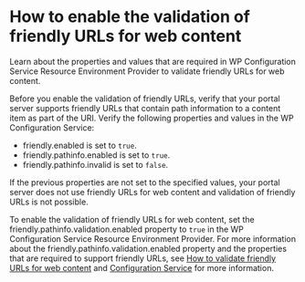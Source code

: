 # How to enable the validation of friendly URLs for web content

Learn about the properties and values that are required in WP Configuration Service Resource Environment Provider to validate friendly URLs for web content.

Before you enable the validation of friendly URLs, verify that your portal server supports friendly URLs that contain path information to a content item as part of the URI. Verify the following properties and values in the WP Configuration Service:

-   friendly.enabled is set to `true`.
-   friendly.pathinfo.enabled is set to `true`.
-   friendly.pathinfo.invalid is set to `false`.

If the previous properties are not set to the specified values, your portal server does not use friendly URLs for web content and validation of friendly URLs is not possible.

To enable the validation of friendly URLs for web content, set the friendly.pathinfo.validation.enabled property to `true` in the WP Configuration Service Resource Environment Provider. For more information about the friendly.pathinfo.validation.enabled property and the properties that are required to support friendly URLs, see [How to validate friendly URLs for web content](../validate_friendlyurl/index.md) and [Configuration Service](../../../../../../deployment/manage/config_portal_behavior/service_config_properties/portal_svc_cfg/index.md) for more information.

